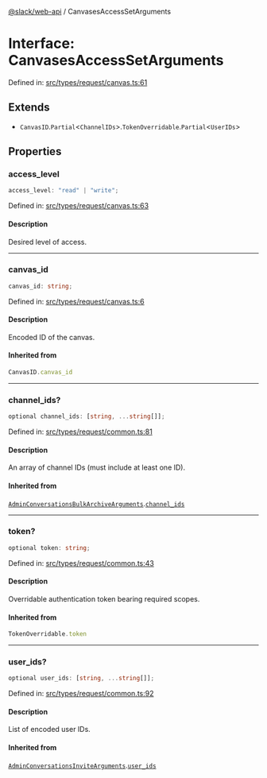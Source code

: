 [@slack/web-api](../index.md) / CanvasesAccessSetArguments

# Interface: CanvasesAccessSetArguments

Defined in: [src/types/request/canvas.ts:61](https://github.com/slackapi/node-slack-sdk/blob/main/packages/web-api/src/types/request/canvas.ts#L61)

## Extends

- `CanvasID`.`Partial`\<`ChannelIDs`\>.`TokenOverridable`.`Partial`\<`UserIDs`\>

## Properties

### access\_level

```ts
access_level: "read" | "write";
```

Defined in: [src/types/request/canvas.ts:63](https://github.com/slackapi/node-slack-sdk/blob/main/packages/web-api/src/types/request/canvas.ts#L63)

#### Description

Desired level of access.

***

### canvas\_id

```ts
canvas_id: string;
```

Defined in: [src/types/request/canvas.ts:6](https://github.com/slackapi/node-slack-sdk/blob/main/packages/web-api/src/types/request/canvas.ts#L6)

#### Description

Encoded ID of the canvas.

#### Inherited from

```ts
CanvasID.canvas_id
```

***

### channel\_ids?

```ts
optional channel_ids: [string, ...string[]];
```

Defined in: [src/types/request/common.ts:81](https://github.com/slackapi/node-slack-sdk/blob/main/packages/web-api/src/types/request/common.ts#L81)

#### Description

An array of channel IDs (must include at least one ID).

#### Inherited from

[`AdminConversationsBulkArchiveArguments`](AdminConversationsBulkArchiveArguments.md).[`channel_ids`](AdminConversationsBulkArchiveArguments.md#channel_ids)

***

### token?

```ts
optional token: string;
```

Defined in: [src/types/request/common.ts:43](https://github.com/slackapi/node-slack-sdk/blob/main/packages/web-api/src/types/request/common.ts#L43)

#### Description

Overridable authentication token bearing required scopes.

#### Inherited from

```ts
TokenOverridable.token
```

***

### user\_ids?

```ts
optional user_ids: [string, ...string[]];
```

Defined in: [src/types/request/common.ts:92](https://github.com/slackapi/node-slack-sdk/blob/main/packages/web-api/src/types/request/common.ts#L92)

#### Description

List of encoded user IDs.

#### Inherited from

[`AdminConversationsInviteArguments`](AdminConversationsInviteArguments.md).[`user_ids`](AdminConversationsInviteArguments.md#user_ids)
